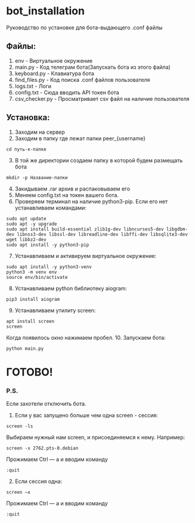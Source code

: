 # bot_installation
Руководство по установке для бота-выдающего .conf файлы

Файлы: 
------
1. env - Виртуальное окружение
2. main.py - Код телеграм бота(Запускать бота из этого файла)
3. keyboard.py - Клавиатура бота
4. find_files.py - Код поиска .conf файлов пользователя
5. logs.txt - Логи
6. config.txt - Сюда вводить API токен бота
7. csv_checker.py - Просматривает csv файл на наличие пользователя

Установка:
----------
1. Заходим на сервер
2. Заходим в папку где лежат папки peer_{username}
```
cd путь-к-папке
```
3. В той же директории создаем папку в которой будем размещать бота
```
mkdir -p Название-папки
```
4. Закидываем .rar архив и распаковываем его
5. Меняем config.txt на токен вашего бота. 
6. Проверяем терминал на наличие python3-pip. Если его нет устанавливаем командами:
```
sudo apt update
sudo apt -y upgrade
sudo apt install build-essential zlib1g-dev libncurses5-dev libgdbm-dev libnss3-dev libssl-dev libreadline-dev libffi-dev libsqlite3-dev wget libbz2-dev
sudo apt install -y python3-pip
```
7. Устанавливаем и активируем виртуальное окружение:
```
sudo apt install -y python3-venv
python3 -m venv env
source env/bin/activate
```
8. Устанавливаем python библиотеку aiogram:
```
pip3 install aiogram
```
9. Устанавливаем утилиту screen:
```
apt install screen
screen
```
Когда появилось окно нажимаем пробел.
10. Запускаем бота:
```
python main.py
```
ГОТОВО!
=======
### P.S.
Если захотели отключить бота.

1. Если у вас запущено больше чем одна screen - сессия:
  ```
  screen -ls
  ```
  Выбираем нужный нам screen, и присоединяемся к нему. Например:
  ```
  screen -x 2762.pts-0.debian
  ```
  Прожимаем Ctrl — a и вводим команду 
  ```
  :quit
  ```
2. Если сессия одна:
  ```
  screen –x
  ```
  Прожимаем Ctrl — a и вводим команду 
  ```
  :quit
  ```
